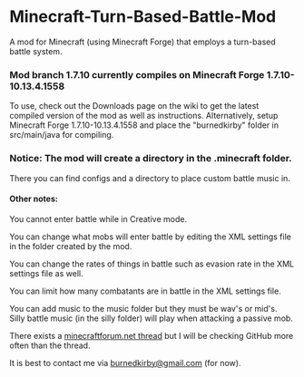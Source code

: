 Minecraft-Turn-Based-Battle-Mod
===============================

A mod for Minecraft (using Minecraft Forge) that employs a turn-based battle system.


### Mod branch 1.7.10 currently compiles on Minecraft Forge 1.7.10-10.13.4.1558


To use, check out the Downloads page on the wiki to get the latest compiled version of the mod as well as instructions.
Alternatively, setup Minecraft Forge 1.7.10-10.13.4.1558 and place the "burnedkirby" folder in src/main/java for compiling.


### Notice: The mod will create a directory in the .minecraft folder.
There you can find configs and a directory to place custom battle music in.

#### Other notes:

You cannot enter battle while in Creative mode.

You can change what mobs will enter battle by editing the XML settings file in the folder created by the mod.

You can change the rates of things in battle such as evasion rate in the XML settings file as well.

You can limit how many combatants are in battle in the XML settings file.

You can add music to the music folder but they must be wav's or mid's.  
Silly battle music (in the silly folder) will play when attacking a passive mob.



There exists a [minecraftforum.net thread](http://www.minecraftforum.net/topic/1894841-turn-based-minecraft/) but I will be checking GitHub more often than the thread.

It is best to contact me via burnedkirby@gmail.com (for now).
